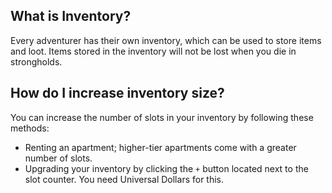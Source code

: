 ## What is Inventory?

Every adventurer has their own inventory, which can be used to store items and loot. Items stored in the inventory will not be lost when you die in strongholds.

## How do I increase inventory size?

You can increase the number of slots in your inventory by following these methods:
- Renting an apartment; higher-tier apartments come with a greater number of slots.
- Upgrading your inventory by clicking the `+` button located next to the slot counter. You need Universal Dollars for this.

